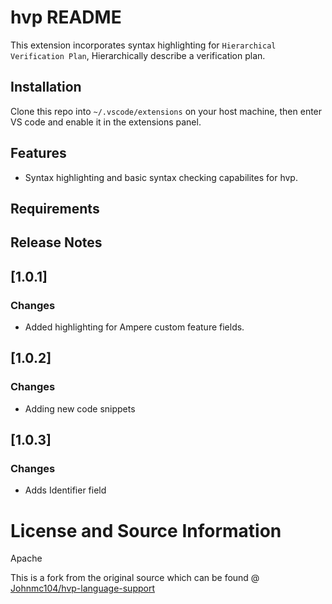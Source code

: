 # hvp README

This extension incorporates syntax highlighting for `Hierarchical Verification Plan`, Hierarchically describe a verification plan.

## Installation
Clone this repo into `~/.vscode/extensions` on your host machine, then enter VS code and enable it in the extensions panel.

## Features
 - Syntax highlighting and basic syntax checking capabilites for hvp.

## Requirements

## Release Notes
## [1.0.1]
### Changes
 - Added highlighting for Ampere custom feature fields.
## [1.0.2]
### Changes
 - Adding new code snippets
## [1.0.3]
### Changes
 - Adds Identifier field

# License and Source Information
Apache

This is a fork from the original source which can be found @ [Johnmc104/hvp-language-support](https://github.com/Johnmc104/hvp-language-support)

